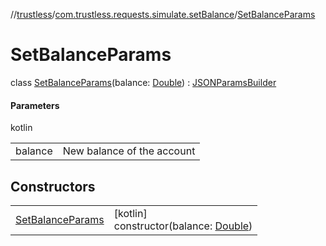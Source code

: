 //[trustless](../../../index.md)/[com.trustless.requests.simulate.setBalance](../index.md)/[SetBalanceParams](index.md)

# SetBalanceParams

class [SetBalanceParams](index.md)(balance: [Double](https://kotlinlang.org/api/latest/jvm/stdlib/kotlin/-double/index.html)) : [JSONParamsBuilder](../../com.trustless.params/-j-s-o-n-params-builder/index.md)

#### Parameters

kotlin

| | |
|---|---|
| balance | New balance of the account |

## Constructors

| | |
|---|---|
| [SetBalanceParams](-set-balance-params.md) | [kotlin]<br>constructor(balance: [Double](https://kotlinlang.org/api/latest/jvm/stdlib/kotlin/-double/index.html)) |
